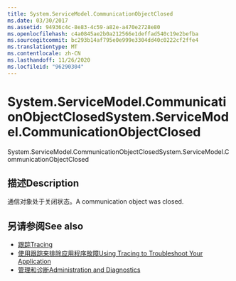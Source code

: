 ```yaml
---
title: System.ServiceModel.CommunicationObjectClosed
ms.date: 03/30/2017
ms.assetid: 94936c4c-8e83-4c59-a82e-a470e2728e80
ms.openlocfilehash: c4a0845ae2b0a212566e1deffad540c19e2befba
ms.sourcegitcommit: bc293b14af795e0e999e3304dd40c0222cf2ffe4
ms.translationtype: MT
ms.contentlocale: zh-CN
ms.lasthandoff: 11/26/2020
ms.locfileid: "96290304"
---
```

# <a name="systemservicemodelcommunicationobjectclosed"></a><span data-ttu-id="c52e5-102">System.ServiceModel.CommunicationObjectClosed</span><span class="sxs-lookup"><span data-stu-id="c52e5-102">System.ServiceModel.CommunicationObjectClosed</span></span>

<span data-ttu-id="c52e5-103">System.ServiceModel.CommunicationObjectClosed</span><span class="sxs-lookup"><span data-stu-id="c52e5-103">System.ServiceModel.CommunicationObjectClosed</span></span>  
  
## <a name="description"></a><span data-ttu-id="c52e5-104">描述</span><span class="sxs-lookup"><span data-stu-id="c52e5-104">Description</span></span>  

 <span data-ttu-id="c52e5-105">通信对象处于关闭状态。</span><span class="sxs-lookup"><span data-stu-id="c52e5-105">A communication object was closed.</span></span>  
  
## <a name="see-also"></a><span data-ttu-id="c52e5-106">另请参阅</span><span class="sxs-lookup"><span data-stu-id="c52e5-106">See also</span></span>

- [<span data-ttu-id="c52e5-107">跟踪</span><span class="sxs-lookup"><span data-stu-id="c52e5-107">Tracing</span></span>](index.md)
- [<span data-ttu-id="c52e5-108">使用跟踪来排除应用程序故障</span><span class="sxs-lookup"><span data-stu-id="c52e5-108">Using Tracing to Troubleshoot Your Application</span></span>](using-tracing-to-troubleshoot-your-application.md)
- [<span data-ttu-id="c52e5-109">管理和诊断</span><span class="sxs-lookup"><span data-stu-id="c52e5-109">Administration and Diagnostics</span></span>](../index.md)

